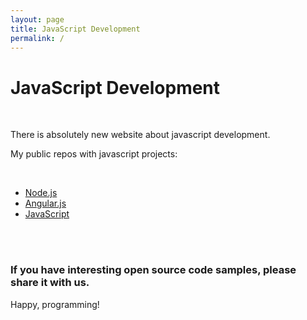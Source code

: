 ```yaml
---
layout: page
title: JavaScript Development
permalink: /
---
```


# JavaScript Development

<br/>

There is absolutely new website about javascript development.

My public repos with javascript projects:

<br/>

<ul>
    <li><a href="https://github.com/marley-nodejs">Node.js</a></li>
    <li><a href="https://github.com/marley-angularjs">Angular.js</a></li>
    <li><a href="https://github.com/marley-js">JavaScript</a></li>
</ul>


<br/><br/>

### If you have interesting open source code samples, please share it with us.

Happy, programming!
